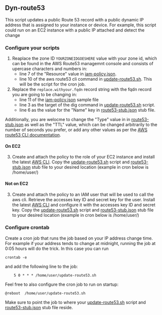 ## Dyn-route53 

This script updates a public Route 53 record with a public dynamic IP address that is assigned to your instance or device. For example, this script could run on an EC2 instance with a public IP attached and detect the change 

### Configure your scripts

1. Reaplace the zone ID ```YOURZONEIDGOESHERE``` value with your zone id, which can be found in the AWS Route53 managemnt console and consists of upercase characters and numbers in:
     * line 7 of the "Resource" value in [iam-policy.json](https://github.com/markosluga/Dyn-route53/blob/main/iam-policy.json).
     * line 10 of the aws route53 cli command in [update-route53.sh](https://github.com/markosluga/change-route53/blob/main/update-route53.sh). This will be the script for the cron job.
2. Replace the ```replace.withyour.fqdn``` record string with the fqdn record you are going to be changing in:
     * line 11 of the [iam-policy.json](https://github.com/markosluga/Dyn-route53/blob/main/iam-policy.json) sample file
     * line 3 as the target of the dig command in [update-route53.sh](https://github.com/markosluga/change-route53/blob/main/update-route53.sh) script.
     * line 6 as the value for the "Name" key in [route53-stub.json](https://github.com/markosluga/change-route53/blob/main/route53-stub.json) stub file.

Additionally, you are welocme to change the "Type" value in in [route53-stub.json](https://github.com/markosluga/change-route53/blob/main/route53-stub.json) as well as the "TTL" value, which can be changed arbitrarily to the number of seconds you prefer, or add any other values as per the [AWS route53 CLI documentation](https://awscli.amazonaws.com/v2/documentation/api/latest/reference/route53/change-resource-record-sets.html).

#### On EC2

3. Create and attach the policy to the role of your EC2 instance and install the latest [AWS CLI](https://docs.aws.amazon.com/cli/latest/userguide/getting-started-install.html). Copy the [update-route53.sh](https://github.com/markosluga/change-route53/blob/main/update-route53.sh) script and [route53-stub.json](https://github.com/markosluga/change-route53/blob/main/route53-stub.json) stub file to your desired location (example in cron below is /home/user/)

#### Not on EC2

3. Create and attach the policy to an IAM user that will be used to call the aws cli. Retrieve the accesses key ID and secret key for the user. Install the latest [AWS CLI](https://docs.aws.amazon.com/cli/latest/userguide/getting-started-install.html) and configure it with the accesses key ID and secret key. Copy the [update-route53.sh](https://github.com/markosluga/change-route53/blob/main/update-route53.sh) script and [route53-stub.json](https://github.com/markosluga/change-route53/blob/main/route53-stub.json) stub file to your desired location (example in cron below is /home/user/)

### Configure crontab

Create a cron job that runs the job based on your IP address change time. For example if your address tends to change at midnight, running the job at 0:05 hours will do the trick. In this case you can run
```
crontab -e 
```
and add the following line to the job:
```
    5 0 * * * /home/user/update-route53.sh
```
Feel free to also configure the cron job to run on startup:
```
@reboot  /home/user/update-route53.sh
```
Make sure to point the job to where your [update-route53.sh](https://github.com/markosluga/change-route53/blob/main/update-route53.sh) script and [route53-stub.json](https://github.com/markosluga/change-route53/blob/main/route53-stub.json) stub file reside.
